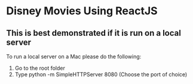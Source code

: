 # Disney Movies Using ReactJS

## This is best demonstrated if it is run on a local server

To run a local server on a Mac please do the following:

1. Go to the root folder
2. Type python -m SimpleHTTPServer 8080 (Choose the port of choice)